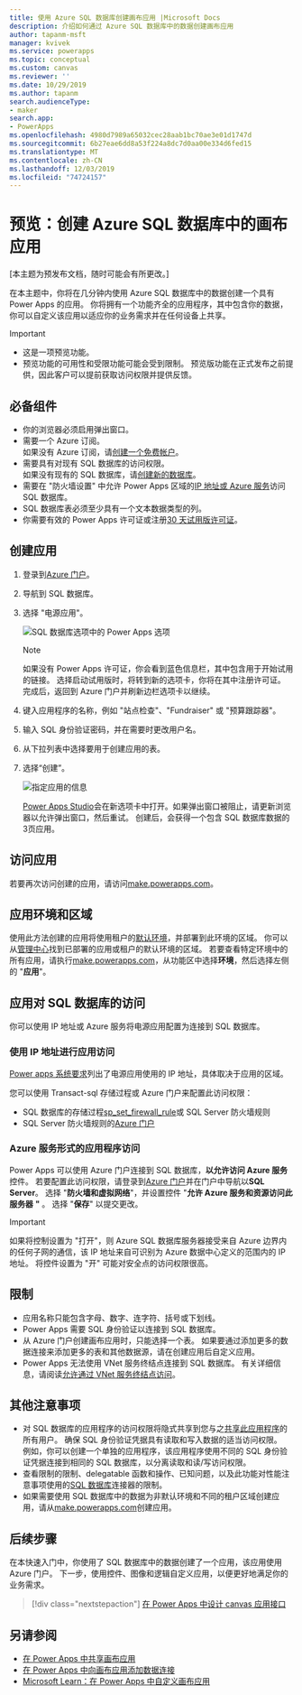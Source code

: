 ```yaml
---
title: 使用 Azure SQL 数据库创建画布应用 |Microsoft Docs
description: 介绍如何通过 Azure SQL 数据库中的数据创建画布应用
author: tapanm-msft
manager: kvivek
ms.service: powerapps
ms.topic: conceptual
ms.custom: canvas
ms.reviewer: ''
ms.date: 10/29/2019
ms.author: tapanm
search.audienceType:
- maker
search.app:
- PowerApps
ms.openlocfilehash: 4980d7989a65032cec28aab1bc70ae3e01d1747d
ms.sourcegitcommit: 6b27eae6dd8a53f224a8dc7d0aa00e334d6fed15
ms.translationtype: MT
ms.contentlocale: zh-CN
ms.lasthandoff: 12/03/2019
ms.locfileid: "74724157"
---
```

# <a name="preview-create-a-canvas-app-from-azure-sql-database"></a>预览：创建 Azure SQL 数据库中的画布应用

[本主题为预发布文档，随时可能会有所更改。]

在本主题中，你将在几分钟内使用 Azure SQL 数据库中的数据创建一个具有 Power Apps 的应用。 你将拥有一个功能齐全的应用程序，其中包含你的数据，你可以自定义该应用以适应你的业务需求并在任何设备上共享。

> [!IMPORTANT]
> - 这是一项预览功能。
> - 预览功能的可用性和受限功能可能会受到限制。 预览版功能在正式发布之前提供，因此客户可以提前获取访问权限并提供反馈。

## <a name="prerequisites"></a>必备组件

- 你的浏览器必须启用弹出窗口。
- 需要一个 Azure 订阅。 </br>如果没有 Azure 订阅，请[创建一个免费帐户](https://azure.microsoft.com/free/)。
- 需要具有对现有 SQL 数据库的访问权限。 </br> 如果没有现有的 SQL 数据库，请[创建新的数据库](https://docs.microsoft.com/azure/sql-database/sql-database-single-database-get-started?tabs=azure-portal)。
- 需要在 "防火墙设置" 中允许 Power Apps 区域的[IP 地址或 Azure 服务](#app-access-to-sql-database)访问 SQL 数据库。
- SQL 数据库表必须至少具有一个文本数据类型的列。
- 你需要有效的 Power Apps 许可证或注册[30 天试用版许可证](../signup-for-powerapps.md)。

## <a name="create-an-app"></a>创建应用

1. 登录到[Azure 门户](https://portal.azure.com)。
2. 导航到 SQL 数据库。
3. 选择 "电源应用"。

    
    ![SQL 数据库选项中的 Power Apps 选项](./media/app-from-azure-sql-database/powerapps-link-azure-portal.png "SQL 数据库中的 Power Apps 选项")

    > [!NOTE]
    > 如果没有 Power Apps 许可证，你会看到蓝色信息栏，其中包含用于开始试用的链接。 选择启动试用版时，将转到新的选项卡，你将在其中注册许可证。 完成后，返回到 Azure 门户并刷新边栏选项卡以继续。

4. 键入应用程序的名称，例如 "站点检查"、"Fundraiser" 或 "预算跟踪器"。

5. 输入 SQL 身份验证密码，并在需要时更改用户名。
6. 从下拉列表中选择要用于创建应用的表。

7. 选择“创建”。


    ![指定应用的信息](./media/app-from-azure-sql-database/powerapps-create-page-azure-portal.png "指定应用的信息")

    [Power Apps Studio](https://create.powerapps.com/studio/)会在新选项卡中打开。如果弹出窗口被阻止，请更新浏览器以允许弹出窗口，然后重试。 创建后，会获得一个包含 SQL 数据库数据的3页应用。

## <a name="accessing-your-app"></a>访问应用

若要再次访问创建的应用，请访问[make.powerapps.com](https://make.powerapps.com)。

## <a name="app-environment-and-region"></a>应用环境和区域

使用此方法创建的应用将使用租户的[默认环境](https://docs.microsoft.com/power-platform/admin/environments-overview#the-default-environment)，并部署到此环境的区域。 你可以从[管理中心](https://docs.microsoft.com/power-platform/admin/regions-overview#how-do-i-find-out-where-my-app-is-deployed)找到已部署的应用或租户的默认环境的区域。 若要查看特定环境中的所有应用，请执行[make.powerapps.com](https://make.powerapps.com)，从功能区中选择**环境**，然后选择左侧的 "**应用**"。

## <a name="app-access-to-sql-database"></a>应用对 SQL 数据库的访问

你可以使用 IP 地址或 Azure 服务将电源应用配置为连接到 SQL 数据库。

### <a name="app-access-using-ip-address"></a>使用 IP 地址进行应用访问

[Power apps 系统要求](limits-and-config.md#ip-addresses)列出了电源应用使用的 IP 地址，具体取决于应用的区域。

您可以使用 Transact-sql 存储过程或 Azure 门户来配置此访问权限：

- SQL 数据库的存储过程[sp_set_firewall_rule](https://docs.microsoft.com/sql/relational-databases/system-stored-procedures/sp-set-firewall-rule-azure-sql-database?view=azuresqldb-current)或 SQL Server 防火墙规则
- SQL Server 防火墙规则的[Azure 门户](https://docs.microsoft.com/azure/sql-database/sql-database-firewall-configure)

### <a name="app-access-as-an-azure-service"></a>Azure 服务形式的应用程序访问

Power Apps 可以使用 Azure 门户连接到 SQL 数据库，**以允许访问 Azure 服务**控件。 若要配置此访问权限，请登录到[Azure 门户](https://portal.azure.com/)并在门户中导航以**SQL Server**。 选择 "**防火墙和虚拟网络**"，并设置控件 "**允许 Azure 服务和资源访问此服务器** **"** 。 选择 "**保存**" 以提交更改。

> [!IMPORTANT]
> 如果将控制设置为 "打开"，则 Azure SQL 数据库服务器接受来自 Azure 边界内的任何子网的通信，该 IP 地址来自可识别为 Azure 数据中心定义的范围内的 IP 地址。 将控件设置为 "开" 可能对安全点的访问权限很高。

## <a name="limitations"></a>限制

- 应用名称只能包含字母、数字、连字符、括号或下划线。
- Power Apps 需要 SQL 身份验证以连接到 SQL 数据库。
- 从 Azure 门户创建画布应用时，只能选择一个表。 如果要通过添加更多的数据连接来添加更多的表和其他数据源，请在创建应用后自定义应用。
- Power Apps 无法使用 VNet 服务终结点连接到 SQL 数据库。 有关详细信息，请阅读[允许通过 VNet 服务终结点访问](https://docs.microsoft.com/azure/sql-database/sql-database-vnet-service-endpoint-rule-overview)。

## <a name="other-considerations"></a>其他注意事项

- 对 SQL 数据库的应用程序的访问权限将隐式共享到您与之[共享此应用程序](share-app.md)的所有用户。 确保 SQL 身份验证凭据具有读取和写入数据的适当访问权限。 </br> 例如，你可以创建一个单独的应用程序，该应用程序使用不同的 SQL 身份验证凭据连接到相同的 SQL 数据库，以分离读取和读/写访问权限。
- 查看限制的限制、delegatable 函数和操作、已知问题，以及此功能对性能注意事项使用的[SQL 数据库](https://docs.microsoft.com/connectors/sql/)连接器的限制。
- 如果需要使用 SQL 数据库中的数据为非默认环境和不同的租户区域创建应用，请从[make.powerapps.com](https://make.powerapps.com)创建应用。

## <a name="next-steps"></a>后续步骤

在本快速入门中，你使用了 SQL 数据库中的数据创建了一个应用，该应用使用 Azure 门户。 下一步，使用控件、图像和逻辑自定义应用，以便更好地满足你的业务需求。

> [!div class="nextstepaction"]
> [在 Power Apps 中设计 canvas 应用接口](add-configure-controls.md)

## <a name="see-also"></a>另请参阅

- [在 Power Apps 中共享画布应用](share-app.md) </br>
- [在 Power Apps 中向画布应用添加数据连接](add-data-connection.md#add-data-source)</br>
- [Microsoft Learn：在 Power Apps 中自定义画布应用](https://docs.microsoft.com/learn/modules/customize-apps-in-powerapps/)
